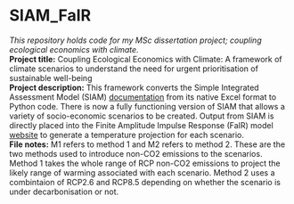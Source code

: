 # SIAM_FaIR
*This repository holds code for my MSc dissertation project; coupling ecological economics with climate.* <br />
**Project title:** Coupling Ecological Economics with Climate: A framework of climate scenarios to understand the need for urgent prioritisation of sustainable well-being <br />
**Project description:** This framework converts the Simple Integrated Assessment Model (SIAM) [documentation](https://www.lancaster.ac.uk/staff/bsaajj/SIAM%20PART%20I%20v2022.pdf) from its native Excel format to Python code. There is now a fully functioning version of SIAM that allows a variety of socio-economic scenarios to be created. Output from SIAM is directly placed into the Finite Amplitude Impulse Response (FaIR) model [website](http://homepages.see.leeds.ac.uk/~mencsm/fair.htm) to generate a temperature projection for each scenario. <br />
**File notes:** M1 refers to method 1 and M2 refers to method 2. These are the two methods used to introduce non-CO2 emissions to the scenarios. Method 1 takes the whole range of RCP non-CO2 emissions to project the likely range of warming associated with each scenario. Method 2 uses a combintaion of RCP2.6 and RCP8.5 depending on whether the scenario is under decarbonisation or not. 
